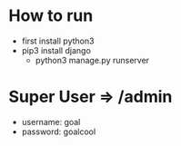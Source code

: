# How to run

- first install python3
- pip3 install django
    - python3 manage.py runserver


# Super User => /admin

- username: goal
- password: goalcool
